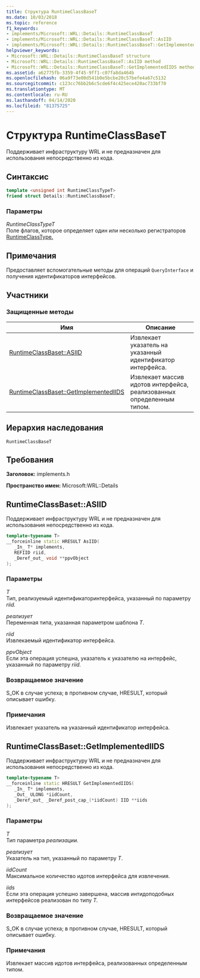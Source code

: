 ```yaml
---
title: Структура RuntimeClassBaseT
ms.date: 10/03/2018
ms.topic: reference
f1_keywords:
- implements/Microsoft::WRL::Details::RuntimeClassBaseT
- implements/Microsoft::WRL::Details::RuntimeClassBaseT::AsIID
- implements/Microsoft::WRL::Details::RuntimeClassBaseT::GetImplementedIIDS
helpviewer_keywords:
- Microsoft::WRL::Details::RuntimeClassBaseT structure
- Microsoft::WRL::Details::RuntimeClassBaseT::AsIID method
- Microsoft::WRL::Details::RuntimeClassBaseT::GetImplementedIIDS method
ms.assetid: a62775fb-3359-4f45-9ff1-c07fa8da464b
ms.openlocfilehash: 06a9f73e00d541b0e5bcbe20c57befe4a67c5132
ms.sourcegitcommit: c123cc76bb2b6c5cde6f4c425ece420ac733bf70
ms.translationtype: MT
ms.contentlocale: ru-RU
ms.lasthandoff: 04/14/2020
ms.locfileid: "81375725"
---
```

# <a name="runtimeclassbaset-structure"></a>Структура RuntimeClassBaseT

Поддерживает инфраструктуру WRL и не предназначен для использования непосредственно из кода.

## <a name="syntax"></a>Синтаксис

```cpp
template <unsigned int RuntimeClassTypeT>
friend struct Details::RuntimeClassBaseT;
```

### <a name="parameters"></a>Параметры

*RuntimeClassTypeT*<br/>
Поле флагов, которое определяет один или несколько регистраторов [RuntimeClassType.](runtimeclasstype-enumeration.md)

## <a name="remarks"></a>Примечания

Предоставляет вспомогательные методы для операций `QueryInterface` и получения идентификаторов интерфейсов.

## <a name="members"></a>Участники

### <a name="protected-methods"></a>Защищенные методы

Имя                                                         | Описание
------------------------------------------------------------ | -----------------------------------------------------------------------------
[RuntimeClassBaset::ASIID](#asiid)                           | Извлекает указатель на указанный идентификатор интерфейса.
[RuntimeClassBaset::GetImplementedIIDS](#getimplementediids) | Извлекает массив идотов интерфейса, реализованных определенным типом.

## <a name="inheritance-hierarchy"></a>Иерархия наследования

`RuntimeClassBaseT`

## <a name="requirements"></a>Требования

**Заголовок:** implements.h

**Пространство имен:** Microsoft:WRL::Details

## <a name="runtimeclassbasetasiid"></a><a name="asiid"></a>RuntimeClassBaset::ASIID

Поддерживает инфраструктуру WRL и не предназначен для использования непосредственно из кода.

```cpp
template<typename T>
__forceinline static HRESULT AsIID(
   _In_ T* implements,
   REFIID riid,
   _Deref_out_ void **ppvObject
);
```

### <a name="parameters"></a>Параметры

*T*<br/>
Тип, реализуемый идентификаторинтерфейса, указанный по параметру *riid.*

*реализует*<br/>
Переменная типа, указанная параметром шаблона *T*.

*riid*<br/>
Извлекаемый идентификатор интерфейса.

*ppvObject*<br/>
Если эта операция успешна, указатель к указателю на интерфейс, указанный по параметру *riid.*

### <a name="return-value"></a>Возвращаемое значение

S_OK в случае успеха; в противном случае, HRESULT, который описывает ошибку.

### <a name="remarks"></a>Примечания

Извлекает указатель на указанный идентификатор интерфейса.

## <a name="runtimeclassbasetgetimplementediids"></a><a name="getimplementediids"></a>RuntimeClassBaset::GetImplementedIIDS

Поддерживает инфраструктуру WRL и не предназначен для использования непосредственно из кода.

```cpp
template<typename T>
__forceinline static HRESULT GetImplementedIIDS(
   _In_ T* implements,
   _Out_ ULONG *iidCount,
   _Deref_out_ _Deref_post_cap_(*iidCount) IID **iids
);
```

### <a name="parameters"></a>Параметры

*T*<br/>
Тип параметра *реализации.*

*реализует*<br/>
Указатель на тип, указанный по параметру *T*.

*iidCount*<br/>
Максимальное количество идотов интерфейса для извлечения.

*iids*<br/>
Если эта операция успешно завершена, массив интидоподобных интерфейсов реализован по типу *T.*

### <a name="return-value"></a>Возвращаемое значение

S_OK в случае успеха; в противном случае, HRESULT, который описывает ошибку.

### <a name="remarks"></a>Примечания

Извлекает массив идотов интерфейса, реализованных определенным типом.
